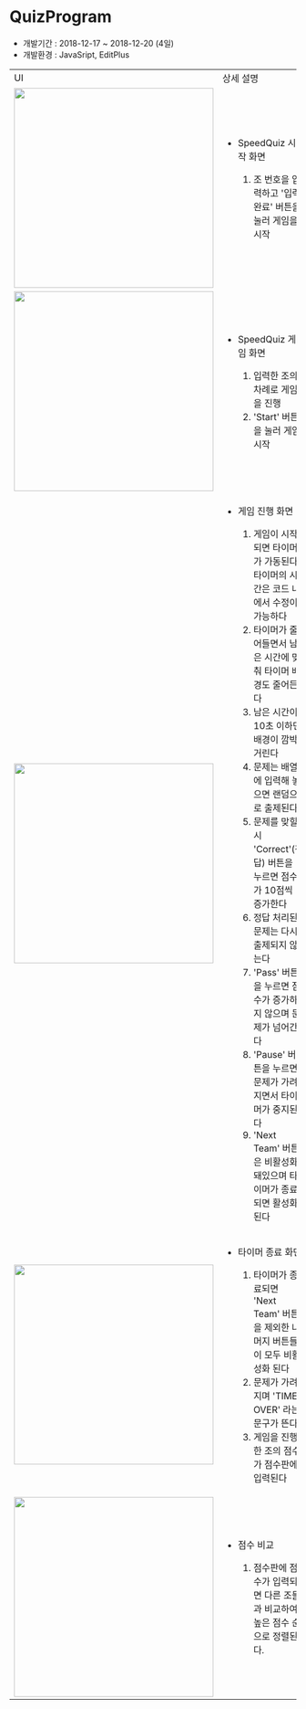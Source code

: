 <h1>QuizProgram</h1>
	<ul>
		<li>개발기간 : 2018-12-17 ~ 2018-12-20 (4일)</li>
		<li>개발환경 : JavaSript, EditPlus</li>
	</ul>
	<table>
		<tr>
			<td>UI</td>
			<td>상세 설명</td>
		</tr>
		<tr>
			<td><img
				src="https://postfiles.pstatic.net/MjAxOTA1MTFfMjA4/MDAxNTU3NTY1ODE5NDY5.KrntWXWMZJWS09Fn8_DcFw0lst5G9eGfME9-K63A2bYg.-UPm2U2TtzcRPK17LRH8JQURpQkGr2M5haf3LXYxy1Ig.PNG.soccerson/1.png?type=w773"
				width="350px" /></td>
			<td>
				<ul>
					<li>SpeedQuiz 시작 화면</li>
					<ol type="1">
						<li>조 번호을 입력하고 '입력완료' 버튼을 눌러 게임을 시작</li>
					</ol>
				</ul>
			</td>
		</tr>
		<tr>
			<td><img
				src="https://postfiles.pstatic.net/MjAxOTA1MTFfMTU5/MDAxNTU3NTY3NjM5MzU5.6P7yzGCWplfXOCnNV3QA6Cqc7ZBEKTdbHnXp-1XiB2Ag.01HPAz9Pnq6jPZXZLpI1shnN1D7FKxtiroRN1nS9YmEg.PNG.soccerson/2.png?type=w773"
				width="350px" /></td>
			<td>
				<ul>
					<li>SpeedQuiz 게임 화면</li>
					<ol type="1">
						<li>입력한 조의 차례로 게임을 진행</li>
						<li>'Start' 버튼을 눌러 게임 시작</li>
					</ol>
				</ul>
			</td>
		</tr>
		<tr>
			<td><img
				src="https://postfiles.pstatic.net/MjAxOTA1MTFfMzcg/MDAxNTU3NTY1NzE5MjM5._tEtajvhgdv1YinMNeiWmCDDdGkMgBYj8VPYzlG3tLkg._GuB9T71qfEde25scBDb6tU61DHzKuDAj3Lmv9Solv4g.PNG.soccerson/3.png?type=w773"
				width="350px" /></td>
			<td>
				<ul>
					<li>게임 진행 화면</li>
					<ol type="1">
						<li>게임이 시작되면 타이머가 가동된다, 타이머의 시간은 코드 내에서 수정이 가능하다</li>
						<li>타이머가 줄어들면서 남은 시간에 맞춰 타이머 배경도 줄어든다</li>
						<li>남은 시간이 10초 이하면 배경이 깜박거린다</li>
						<li>문제는 배열에 입력해 놓으면 랜덤으로 출제된다</li>
						<li>문제를 맞힐시 'Correct'(정답) 버튼을 누르면 점수가 10점씩 증가한다</li>
						<li>정답 처리된 문제는 다시 출제되지 않는다</li>
						<li>'Pass' 버튼을 누르면 점수가 증가하지 않으며 문제가 넘어간다</li>
						<li>'Pause' 버튼을 누르면 문제가 가려지면서 타이머가 중지된다</li>
						<li>'Next Team' 버튼은 비활성화 돼있으며 타이머가 종료되면 활성화 된다</li>
					</ol>
				</ul>
			</td>
		</tr>
		</td>
		</tr>
		<tr>
			<td><img
				src="https://postfiles.pstatic.net/MjAxOTA1MTFfMTI4/MDAxNTU3NTY1NzI1ODE2.a8jw-bz_VID4QFm_kNzAYi51tnErzabXZem-0kzDjKcg.0YWr8p6SkPlVMhJM1qIvEDyeadq4hscdXG_rXVyoU4Ag.PNG.soccerson/4.png?type=w773"
				width="350px" /></td>
			<td>
				<ul>
					<li>타이머 종료 화면</li>
					<ol type="1">
						<li>타이머가 종료되면 'Next Team' 버튼을 제외한 나머지 버튼들이 모두 비활성화 된다</li>
						<li>문제가 가려지며 'TIME OVER' 라는 문구가 뜬다</li>
						<li>게임을 진행한 조의 점수가 점수판에 입력된다</li>
					</ol>
				</ul>
			</td>
		</tr>
		<tr>
			<td><img
				src="https://postfiles.pstatic.net/MjAxOTA1MTFfMTk3/MDAxNTU3NTY1ODUwMzA5.7VQW_S4hHBPCyK3eK_5Ds4bIodsKoW1SU_1du235oEIg.yrKraH59B8oe2vwojiFP8fbBeN0xrXZlRPZcbAPvxMMg.PNG.soccerson/6.png?type=w773"
				width="350px" /></td>
			<td>
				<ul>
					<li>점수 비교</li>
					<ol type="1">
						<li>점수판에 점수가 입력되면 다른 조들과 비교하여 높은 점수 순으로 정렬된다.</li>
					</ol>
				</ul>
			</td>
		</tr>
	</table>
